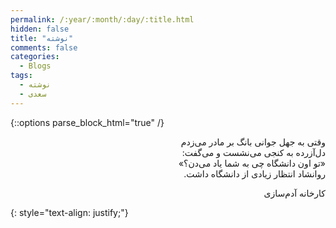 ```yaml
---
permalink: /:year/:month/:day/:title.html
hidden: false
title: "نوشته"
comments: false
categories:
  - Blogs
tags:
  - نوشته
  - سعدی
---
```


{::options parse_block_html="true" /}
<div dir='rtl' align='right'>
وقتی به جهل جوانی بانگ بر مادر می‌زدم<br>
 دل‌آزرده به کنجی می‌نشست و می‌گفت:<br>
«تو اون دانشگاه چی به شما یاد می‌دن؟»<br>
روانشاد انتظار زیادی از دانشگاه داشت.<br>

کارخانه آدم‌سازی
</div>
{: style="text-align: justify;"}